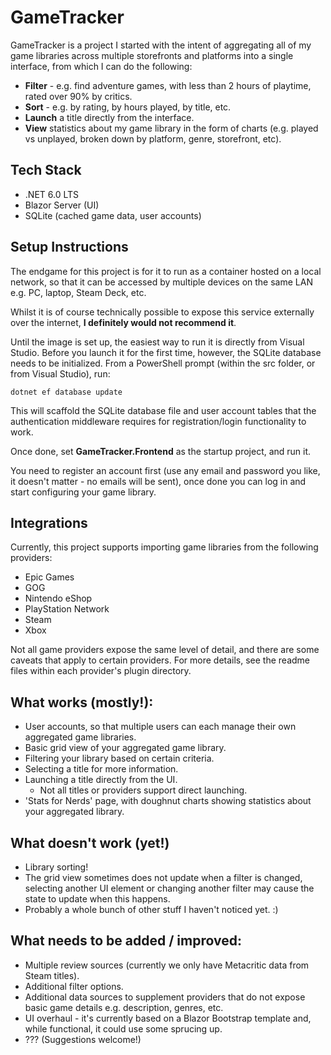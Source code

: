 # GameTracker

GameTracker is a project I started with the intent of aggregating all of my game libraries across multiple storefronts and platforms into a single interface, from which I can do the following:

 - **Filter** - e.g. find adventure games, with less than 2 hours of playtime, rated over 90% by critics.
 - **Sort** - e.g. by rating, by hours played, by title, etc.
 - **Launch** a title directly from the interface.
 - **View** statistics about my game library in the form of charts (e.g. played vs unplayed, broken down by platform, genre, storefront, etc).

## Tech Stack

 - .NET 6.0 LTS
 - Blazor Server (UI)
 - SQLite (cached game data, user accounts)

## Setup Instructions

The endgame for this project is for it to run as a container hosted on a local network, so that it can be accessed by multiple devices on the same LAN e.g. PC, laptop, Steam Deck, etc. 

Whilst it is of course technically possible to expose this service externally over the internet, **I definitely would not recommend it**.

Until the image is set up, the easiest way to run it is directly from Visual Studio. Before you launch it for the first time, however, the SQLite database needs to be initialized. From a PowerShell prompt (within the src folder, or from Visual Studio), run:

`dotnet ef database update`

This will scaffold the SQLite database file and user account tables that the authentication middleware requires for registration/login functionality to work.

Once done, set **GameTracker.Frontend** as the startup project, and run it.

You need to register an account first (use any email and password you like, it doesn't matter - no emails will be sent), once done you can log in and start configuring your game library.

## Integrations

Currently, this project supports importing game libraries from the following providers:

 - Epic Games
 - GOG
 - Nintendo eShop
 - PlayStation Network
 - Steam
 - Xbox

Not all game providers expose the same level of detail, and there are some caveats that apply to certain providers. For more details, see the readme files within each provider's plugin directory.

## What works (mostly!):

 - User accounts, so that multiple users can each manage their own aggregated game libraries.
 - Basic grid view of your aggregated game library.
 - Filtering your library based on certain criteria.
 - Selecting a title for more information.
 - Launching a title directly from the UI.
	 - Not all titles or providers support direct launching.
 - 'Stats for Nerds' page, with doughnut charts showing statistics about your aggregated library.

## What doesn't work (yet!)

 - Library sorting!
 - The grid view sometimes does not update when a filter is changed, selecting another UI element or changing another filter may cause the state to update when this happens.
 - Probably a whole bunch of other stuff I haven't noticed yet. :)

## What needs to be added / improved:

 - Multiple review sources (currently we only have Metacritic data from Steam titles).
 - Additional filter options.
 - Additional data sources to supplement providers that do not expose basic game details e.g. description, genres, etc.
 - UI overhaul - it's currently based on a Blazor Bootstrap template and, while functional, it could use some sprucing up.
 - ??? (Suggestions welcome!)
